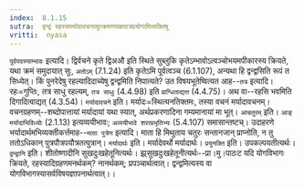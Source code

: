 ```yaml
---
index:  8.1.15
sutra:  द्वन्द्वं रहस्यमर्यादावचनव्युत्क्रमणयज्ञपात्रप्रयोगामिव्यक्तिषु
vritti:  nyasa
---
```


`पूर्वपदस्याम्भावः` इत्यादि। द्विर्वचने कृते द्विअऔ इति स्थिते सुब्लुकि कृतेऽम्भावोऽत्वञ्चोभयमपीकारस्य क्रियते, यथा क्रमं समुदायात् सुः, `अतोऽम्` (7.1.24) इति कृतेऽमि पूर्वत्वञ्च (6.1.107), अन्यथा हि द्वन्द्वसिति रूपं त सिध्येत्। किं पुनरेदेषु रहल्यादिदाच्येषु द्वन्द्वमिति निपात्यते? उत विषयभूतेष्वित्यत आह--`तत्र` इत्यादि। रहः=गुप्तिः, तत्र साधु रहल्यम्, `तत्र साधुः` (4.4.98) इति `प्राग्धिताद्यत्त` (4.4.75)। अथ वा--रहसि भवमिति दिगादित्वाद्यत् (4.3.54)। `मर्यादादचने` इति। मर्यादः=स्थित्यनतिक्तमः, तस्या वचनं मर्यादावचनम्। वचनग्रहणम्--शब्दोपात्तायां मर्यादायां यथा स्यात्, अर्थप्रकरणादिना गम्यमानायां मा भूत्। `आचतुरम्` इति। `आङ् मर्यादाभिविध्योः` (2.1.13) इत्यव्ययीभावः; `अव्ययीभावे शरत्प्रभृतिभ्यः` (5.4.107) समासान्तष्टच्। उदाहरणे भर्यादार्थमभिव्यक्तीकर्त्तमाह--`माता पुत्रेण` इत्यादि। माता हि मिथुताय चतुरः सन्तानजान् प्राप्नोति, न तु ततोऽधिकान् पुत्रपौत्रपयौत्रतत्पुत्रान्। `मर्यादार्थः` इति। मर्यादेवर्थो मर्यादार्थः। `प्रयुनक्ति` इति। उपकल्पयतीत्यर्थः। `द्वन्द्वानि` इति। शीतोष्णादीनि सुखदुःखहेतूनित्यर्थः। झ्र्सुखदुःखहेतूनीत्यर्थः--प्रा।मु।पाठःट यदि योगविभागः क्रियते, रहस्यादिग्रहणमनर्थकम्? नानर्थकम्; प्रपञ्चार्थत्वात्। द्वन्द्वमित्यस्य वा योगविभागस्यासर्वविषयज्ञापनार्थत्वात्।।

